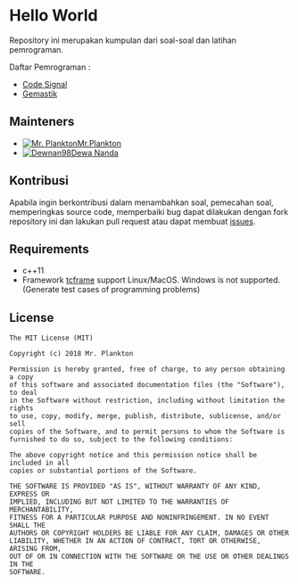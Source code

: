 Hello World
=======

Repository ini merupakan kumpulan dari soal-soal dan latihan pemrograman.

Daftar Pemrograman : 
- [Code Signal][1]
- [Gemastik][2]

## Mainteners 

- [![Mr. Plankton](https://avatars0.githubusercontent.com/u/32671397?s=32&v=4)Mr.Plankton](https://github.com/ajisubarkah)
- [![Dewnan98](https://avatars0.githubusercontent.com/u/24721074?s=32&v=4)Dewa Nanda](https://github.com/dewnan98)

## Kontribusi

Apabila ingin berkontribusi dalam menambahkan soal, pemecahan soal, memperingkas source code, memperbaiki bug dapat dilakukan dengan fork repository ini dan lakukan pull request atau dapat membuat [issues](https://github.com/ajisubarkah/programming-event/issues).

## Requirements

- c++11
- Framework [tcframe](https://github.com/ia-toki/tcframe) support Linux/MacOS. Windows is not supported. (Generate test cases of programming problems)

## License

    The MIT License (MIT)

    Copyright (c) 2018 Mr. Plankton

    Permission is hereby granted, free of charge, to any person obtaining a copy
    of this software and associated documentation files (the "Software"), to deal
    in the Software without restriction, including without limitation the rights
    to use, copy, modify, merge, publish, distribute, sublicense, and/or sell
    copies of the Software, and to permit persons to whom the Software is
    furnished to do so, subject to the following conditions:

    The above copyright notice and this permission notice shall be included in all
    copies or substantial portions of the Software.

    THE SOFTWARE IS PROVIDED "AS IS", WITHOUT WARRANTY OF ANY KIND, EXPRESS OR
    IMPLIED, INCLUDING BUT NOT LIMITED TO THE WARRANTIES OF MERCHANTABILITY,
    FITNESS FOR A PARTICULAR PURPOSE AND NONINFRINGEMENT. IN NO EVENT SHALL THE
    AUTHORS OR COPYRIGHT HOLDERS BE LIABLE FOR ANY CLAIM, DAMAGES OR OTHER
    LIABILITY, WHETHER IN AN ACTION OF CONTRACT, TORT OR OTHERWISE, ARISING FROM,
    OUT OF OR IN CONNECTION WITH THE SOFTWARE OR THE USE OR OTHER DEALINGS IN THE
    SOFTWARE.

[1]: https://github.com/ajisubarkah/programming-event/tree/master/CodeSignal
[2]: https://github.com/ajisubarkah/programming-event/tree/master/Gemastik